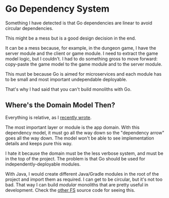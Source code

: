 <!-- Copyright (c) 2022 Tobias Briones. All rights reserved. -->
<!-- SPDX-License-Identifier: BSD-3-Clause -->
<!-- This file is part of https://github.com/tobiasbriones/ep-tcp-file-system -->

# Go Dependency System

Something I have detected is that Go dependencies are linear to avoid circular
dependencies.

This might be a mess but is a good design decision in the end.

It can be a mess because, for example, in the dungeon game, I have the server
module and the client or game module. I need to extract the game model logic,
but I couldn't. I had to do something gross to move forward:
copy-paste the game model to the game module and to the server module.

This must be because Go is aimed for microservices and each module has to be
small and most important undependable deployable.

That's why I had said that you can't build monoliths with Go.

## Where's the Domain Model Then?

Everything is relative, as I
[recently wrote](https://blog.mathsoftware.engineer/everything-is-relative).

The most important layer or module is the app domain. With this dependency
model, it must go all the way down so the "dependency arrow" goes all the way
down. The model won't be able to see implementation details and keeps pure this
way.

I hate it because the domain must be the less verbose system, and must be in the
top of the project. The problem is that Go should be used for
independently-deployable modules.

With Java, I would create different Java/Gradle modules in the root of the
project and import them as required. I can get to be circular, but it's not too
bad. That way I can build *modular* monoliths that are pretty useful in
development. Check the
[other FS](https://github.com/tobiasbriones/cp-unah-mm545-distributed-text-file-system)
source code for seeing this.
